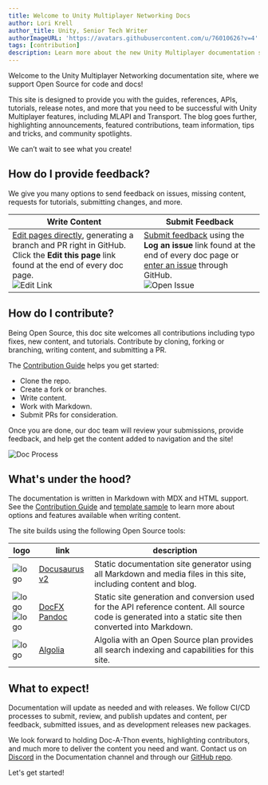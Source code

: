 ```yaml
---
title: Welcome to Unity Multiplayer Networking Docs
author: Lori Krell
author_title: Unity, Senior Tech Writer
authorImageURL: 'https://avatars.githubusercontent.com/u/76010626?v=4'
tags: [contribution]
description: Learn more about the new Unity Multiplayer documentation site and content. Contribute to help support all developers and designers of multiplayer games.
---
```


Welcome to the Unity Multiplayer Networking documentation site, where we support Open Source for code and docs! 

This site is designed to provide you with the guides, references, APIs, tutorials, release notes, and more that you need to be successful with Unity Multiplayer features, including MLAPI and Transport. The blog goes further, highlighting announcements, featured contributions, team information, tips and tricks, and community spotlights. 

We can’t wait to see what you create!

## How do I provide feedback?

We give you many options to send feedback on issues, missing content, requests for tutorials, submitting changes, and more.

| Write Content | Submit Feedback |
| -- | -- |
| [Edit pages directly](https://github.com/Unity-Technologies/com.unity.multiplayer.docs/wiki/Contributing-Content#edit-a-page-from-website), generating a branch and PR right in GitHub. Click the **Edit this page** link found at the end of every doc page.<br/>![Edit Link](/img/wiki-editlink.png) | [Submit feedback](https://github.com/Unity-Technologies/com.unity.multiplayer.docs/wiki/Contributing-Content#submit-an-issue) using the **Log an issue** link found at the end of every doc page or [enter an issue](https://github.com/Unity-Technologies/com.unity.multiplayer.docs/issues/new/choose) through GitHub.<br/>![Open Issue](/img/wiki-issue.png) |

## How do I contribute?

Being Open Source, this doc site welcomes all contributions including typo fixes, new content, and tutorials. Contribute by cloning, forking or branching, writing content, and submitting a PR. 

The [Contribution Guide](https://github.com/Unity-Technologies/com.unity.multiplayer.docs/wiki) helps you get started:

* Clone the repo.
* Create a fork or branches.
* Write content.
* Work with Markdown.
* Submit PRs for consideration.

Once you are done, our doc team will review your submissions, provide feedback, and help get the content added to navigation and the site!

![Doc Process](/img/blog/contribute-pass.png)

## What's under the hood?

The documentation is written in Markdown with MDX and HTML support. See the [Contribution Guide](https://github.com/Unity-Technologies/com.unity.multiplayer.docs/wiki/Working-with-Markdown) and [template sample](/docs/template) to learn more about options and features available when writing content.

The site builds using the following Open Source tools:

<div class="info-plain">

| logo | link | description |
| -- | -- | -- | 
| ![logo](/img/blog/docusaurus.png) | [Docusaurus v2](https://v2.docusaurus.io/) | Static documentation site generator using all Markdown and media files in this site, including content and blog. |
| ![logo](/img/blog/docfx.jpeg)<br/>![logo](/img/blog/pandoc.png) | [DocFX](https://dotnet.github.io/docfx/)<br/>[Pandoc](https://pandoc.org/) | Static site generation and conversion used for the API reference content. All source code is generated into a static site then converted into Markdown. |
| ![logo](/img/blog/algolia.png) |  [Algolia](https://v2.docusaurus.io/docs/search) | Algolia with an Open Source plan provides all search indexing and capabilities for this site. |

</div>

## What to expect!

Documentation will update as needed and with releases. We follow CI/CD processes to submit, review, and publish updates and content, per feedback, submitted issues, and as development releases new packages.

We look forward to holding Doc-A-Thon events, highlighting contributors, and much more to deliver the content you need and want. Contact us on [Discord](http://discord.mlapi.network/) in the Documentation channel and through our [GitHub repo](https://github.com/Unity-Technologies/com.unity.multiplayer.docs).

Let's get started!

